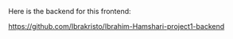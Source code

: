 Here is the backend for this frontend:

https://github.com/Ibrakristo/Ibrahim-Hamshari-project1-backend